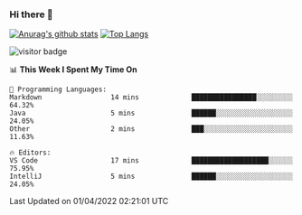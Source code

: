 ### Hi there 👋

<!--
**Akelio-zhang/akelio-zhang** is a ✨ _special_ ✨ repository because its `README.md` (this file) appears on your GitHub profile.

Here are some ideas to get you started:

- 🔭 I’m currently working on ...
- 🌱 I’m currently learning ...
- 👯 I’m looking to collaborate on ...
- 🤔 I’m looking for help with ...
- 💬 Ask me about ...
- 📫 How to reach me: ...
- 😄 Pronouns: ...
- ⚡ Fun fact: ...
-->

[![Anurag's github stats](https://github-readme-stats.vercel.app/api?username=akelio-zhang&line_height=24&hide=contribs&show_icons=true&count_private=true)](https://github.com/anuraghazra/github-readme-stats)
[![Top Langs](https://github-readme-stats.vercel.app/api/top-langs/?username=akelio-zhang&card_width=240&layout=compact&hide=html)](https://github.com/anuraghazra/github-readme-stats)


![visitor badge](https://visitor-badge.glitch.me/badge?page_id=akelio-zhang.README.md)
<!--START_SECTION:waka-->
📊 **This Week I Spent My Time On** 

```text
💬 Programming Languages: 
Markdown                 14 mins             ████████████████░░░░░░░░░   64.32% 
Java                     5 mins              ██████░░░░░░░░░░░░░░░░░░░   24.05% 
Other                    2 mins              ███░░░░░░░░░░░░░░░░░░░░░░   11.63%

🔥 Editors: 
VS Code                  17 mins             ███████████████████░░░░░░   75.95% 
IntelliJ                 5 mins              ██████░░░░░░░░░░░░░░░░░░░   24.05%

```


 Last Updated on 01/04/2022 02:21:01 UTC
<!--END_SECTION:waka-->

